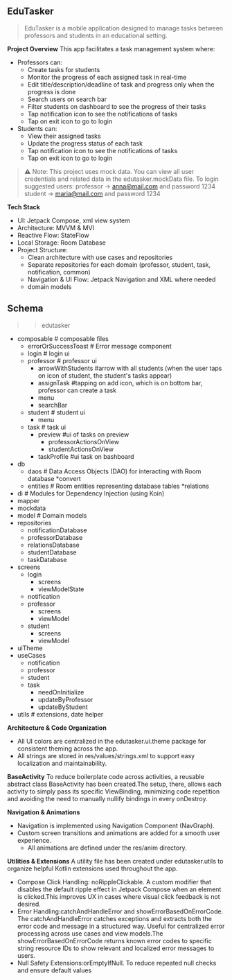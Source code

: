 ## EduTasker 

> EduTasker is a mobile application designed to manage tasks between professors and students in an educational setting.

**Project Overview**
This app facilitates a task management system where:
- Professors can:
     - Create tasks for students
     - Monitor the progress of each assigned task in real-time
     - Edit title/description/deadline of task and progress only when the progress is done
     - Search users on search bar
     - Filter students on dashboard to see the progress of their tasks
     - Tap notification icon to see the notifications of tasks
     - Tap on exit icon to go to login
- Students can:
     - View their assigned tasks
     - Update the progress status of each task
     - Tap notification icon to see the notifications of tasks
     - Tap on exit icon to go to login
> ⚠️ Note: This project uses mock data. You can view all user credentials and related data in the edutasker.mockData file.
To login suggested users:
professor -> anna@mail.com and password 1234
student -> maria@mail.com and password 1234

**Tech Stack**
- UI: Jetpack Compose, xml view system
- Architecture: MVVM & MVI
- Reactive Flow: StateFlow
- Local Storage: Room Database
- Project Structure:
   - Clean architecture with use cases and repositories
   - Separate repositories for each domain (professor, student, task, notification, common)
   - Navigation & UI Flow: Jetpack Navigation and XML where needed
   - domain models

## Schema

>> edutasker
* composable # composable files
    * errorOrSuccessToast  # Error message component
    * login         # login ui
    * professor  # professor ui
        * arrowWithStudents #arrow with all students (when the user taps on icon of student, the student's tasks appear)
        * assignTask #tapping on add icon, which is on bottom bar, professor can create a task
        * menu
        * searchBar
    * student  # student ui
        * menu
    * task  # task ui
        * preview #ui of tasks on preview 
            * professorActionsOnView
            * studentActionsOnView
        * taskProfile #ui task on bashboard
* db
    * daos             # Data Access Objects (DAO) for interacting with Room database
        *convert
    * entities         # Room entities representing database tables
        *relations
* di                   # Modules for Dependency Injection (using Koin)
* mapper
* mockdata
* model  # Domain models
* repositories
    * notificationDatabase    
    * professorDatabase   
    * relationsDatabase
    * studentDatabase
    * taskDatabase
* screens
    * login  
        * screens
        * viewModelState
    * notification    
    * professor   
        * screens
        * viewModel
    * student   
        * screens
        * viewModel
* uiTheme
* useCases
    * notification     
    * professor   
    * student
    * task
        * needOnInitialize
        * updateByProfessor
        * updateByStudent
* utils                # extensions, date helper

  

**Architecture & Code Organization**
- All UI colors are centralized in the edutasker.ui.theme package for consistent theming across the app.
- All strings are stored in res/values/strings.xml to support easy localization and maintainability.

**BaseActivity**
To reduce boilerplate code across activities, a reusable abstract class BaseActivity has been created.The setup, there, allows each activity to simply pass its specific ViewBinding, minimizing code repetition and avoiding the need to manually nullify bindings in every onDestroy.

**Navigation & Animations**
- Navigation is implemented using Navigation Component (NavGraph).
- Custom screen transitions and animations are added for a smooth user experience.
   - All animations are defined under the res/anim directory.

**Utilities & Extensions**
A utility file has been created under edutasker.utils to organize helpful Kotlin extensions used throughout the app.
- Compose Click Handling: noRippleClickable. A custom modifier that disables the default ripple effect in Jetpack Compose when an element is clicked.This improves UX in cases where visual click feedback is not desired.
- Error Handling:catchAndHandleError and showErrorBasedOnErrorCode. The catchAndHandleError catches exceptions and extracts both the error code and message in a structured way. Useful for centralized error processing across use cases and view models.The showErrorBasedOnErrorCode returns known error codes to specific string resource IDs to show relevant and localized error messages to users.
- Null Safety Extensions:orEmptyIfNull. To reduce repeated null checks and ensure default values
